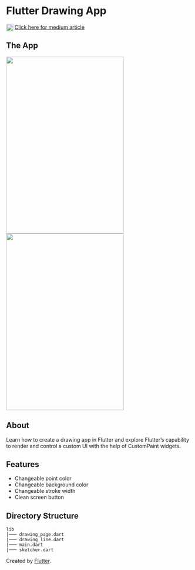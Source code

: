 # Flutter Drawing App 

<img align="left" alt=“Dart” width="20px" src="https://www.vectorlogo.zone/logos/medium/medium-icon.svg" />[Click here for medium article]()

## The App
<img src="https://raw.githubusercontent.com/coch82/flutter_drawer/main/images/drawing_app.gif" width="320" height="480" /><img src="https://raw.githubusercontent.com/coch82/flutter_drawer/main/images/draw_app_image.png" width="320" height="480" />

## About
Learn how to create a drawing app in Flutter and explore Flutter’s capability to render and control a custom UI with the help of CustomPaint widgets.





## Features
* Changeable point color
* Changeable background color
* Changeable stroke width
* Clean screen button


## Directory Structure 
```
lib
│─── drawing_page.dart    
|─── drawing_line.dart
|─── main.dart
|─── sketcher.dart

```

Created by [Flutter](https://flutter.dev).
